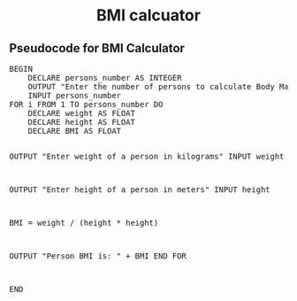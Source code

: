 
<div align = "center">
  <h1> BMI calcuator </h1>
<body>
  <div align ="left">
    <h2>Pseudocode for BMI Calculator</h2>
    <pre>
BEGIN
    DECLARE persons_number AS INTEGER
    OUTPUT "Enter the number of persons to calculate Body Mass Index (BMI)"
    INPUT persons_number
FOR i FROM 1 TO persons_number DO
    DECLARE weight AS FLOAT
    DECLARE height AS FLOAT
    DECLARE BMI AS FLOAT

  OUTPUT "Enter weight of a person in kilograms"
        INPUT weight

  OUTPUT "Enter height of a person in meters"
        INPUT height

   BMI = weight / (height * height)

 OUTPUT "Person BMI is: " + BMI
    END FOR

END
    </pre>
</body>
</html>
